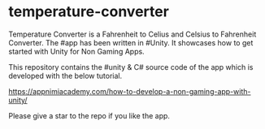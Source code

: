 # temperature-converter

Temperature Converter is a Fahrenheit to Celius and Celsius to Fahrenheit Converter. The #app has been written in #Unity.
It showcases how to get started with Unity for Non Gaming Apps.

This repository contains the #unity & C# source code of the app which is developed with the below tutorial.

https://appnimiacademy.com/how-to-develop-a-non-gaming-app-with-unity/

Please give a star to the repo if you like the app.


